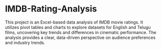 # IMDB-Rating-Analysis
This project is an Excel-based data analysis of IMDB movie ratings. It utilizes pivot tables and charts to explore datasets for English and Telugu films, uncovering key trends and differences in cinematic performance. The analysis provides a clear, data-driven perspective on audience preferences and industry trends.
